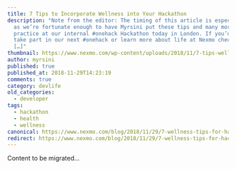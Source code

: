 ```yaml
---
title: 7 Tips to Incorporate Wellness into Your Hackathon
description: "Note from the editor: The timing of this article is especially apt
  as we’re fortunate enough to have Myrsini put these tips and many more into
  practice at our internal #onehack Hackathon today in London. If you’d like to
  take part in our next #onehack or learn more about life at Nexmo check out our
  […]"
thumbnail: https://www.nexmo.com/wp-content/uploads/2018/11/7-tips-wellness-hackathons.png
author: myrsini
published: true
published_at: 2018-11-29T14:23:19
comments: true
category: devlife
old_categories:
  - developer
tags:
  - hackathon
  - health
  - wellness
canonical: https://www.nexmo.com/blog/2018/11/29/7-wellness-tips-for-hackathons
redirect: https://www.nexmo.com/blog/2018/11/29/7-wellness-tips-for-hackathons
---
```

Content to be migrated...